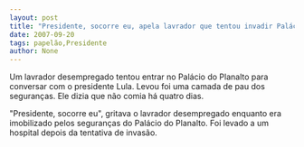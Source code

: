 ```yaml
---
layout: post
title: "Presidente, socorre eu, apela lavrador que tentou invadir Palácio do Planalto"
date: 2007-09-20
tags: papelão,Presidente
author: None
---
```


Um lavrador desempregado tentou entrar no Pal&aacute;cio do Planalto para conversar com o presidente Lula.
Levou foi uma camada de pau dos seguran&ccedil;as.
Ele dizia que n&atilde;o comia h&aacute; quatro dias.

&quot;Presidente, socorre eu&quot;, gritava o lavrador desempregado enquanto era imobilizado pelos seguran&ccedil;as do Pal&aacute;cio do Planalto.
Foi levado a um hospital depois da tentativa de invas&atilde;o. 